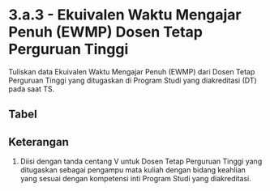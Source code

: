 ---
---

<script setup>
import { useData } from 'vitepress'
// import Table from '../components/tabel-3a3.vue'

const { page } = useData()
</script>

# 3.a.3 - Ekuivalen Waktu Mengajar Penuh (EWMP) Dosen Tetap Perguruan Tinggi

Tuliskan data Ekuivalen Waktu Mengajar Penuh (EWMP) dari Dosen Tetap Perguruan Tinggi yang ditugaskan di Program Studi yang diakreditasi (DT) pada saat TS.

## Tabel

<!-- <Table :data="page.frontmatter.data" /> -->

## Keterangan

1. Diisi dengan tanda centang V untuk Dosen Tetap Perguruan Tinggi yang ditugaskan sebagai pengampu mata kuliah dengan bidang keahlian yang sesuai dengan kompetensi inti Program Studi yang diakreditasi.
